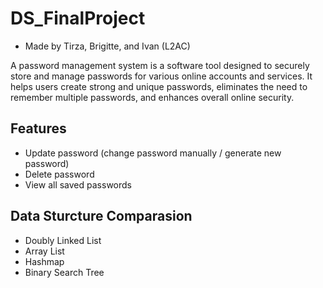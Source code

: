 # DS_FinalProject
- Made by Tirza, Brigitte, and Ivan (L2AC)

A password management system is a software tool designed to securely store and manage passwords for various online accounts and services. It helps users create strong and unique passwords, eliminates the need to remember multiple passwords, and enhances overall online security.

## Features
- Update password (change password manually / generate new password)
- Delete password
- View all saved passwords

## Data Sturcture Comparasion
- Doubly Linked List
- Array List
- Hashmap
- Binary Search Tree
